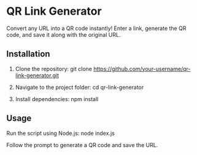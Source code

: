 # QR Link Generator

Convert any URL into a QR code instantly! Enter a link, generate the QR code, and save it along with the original URL.

## Installation

1. Clone the repository:
   git clone https://github.com/your-username/qr-link-generator.git

2. Navigate to the project folder:
   cd qr-link-generator

3. Install dependencies:
   npm install

## Usage

Run the script using Node.js:
   node index.js

Follow the prompt to generate a QR code and save the URL.
